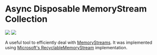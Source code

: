# Async Disposable MemoryStream Collection

![](https://img.shields.io/github/workflow/status/GROSU1/AsyncDisposableMemoryStreamCollection/.NET%20Core/master?style=flat-square&label=Master)
![](https://img.shields.io/nuget/dt/AsyncDisposableMemoryStreamCollection?style=flat-square)

A useful tool to efficiently deal with <a href="https://docs.microsoft.com/en-us/dotnet/api/system.io.memorystream?view=netcore-3.1">MemoryStreams</a>. It was implemented using <a href="">Microsoft's RecyclableMemoryStream</a> implementation.